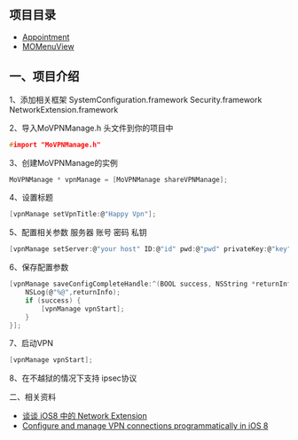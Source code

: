 
## 项目目录
* [Appointment](https://github.com/MoPellet/Appointment)
* [MOMenuView](https://github.com/MoPellet/MOMenuView)

一、项目介绍
----------
1、添加相关框架
SystemConfiguration.framework
Security.framework
NetworkExtension.framework

2、导入MoVPNManage.h 头文件到你的项目中
```c
#import "MoVPNManage.h"
```

3、创建MoVPNManage的实例
```c
MoVPNManage * vpnManage = [MoVPNManage shareVPNManage];
```

4、设置标题
```c
[vpnManage setVpnTitle:@"Happy Vpn"];
```

5、配置相关参数 服务器 账号 密码 私钥
```c
[vpnManage setServer:@"your host" ID:@"id" pwd:@"pwd" privateKey:@"key"];
```

6、保存配置参数
```c
[vpnManage saveConfigCompleteHandle:^(BOOL success, NSString *returnInfo) {
    NSLog(@"%@",returnInfo);
    if (success) {
        [vpnManage vpnStart];
    }
}];
```
7、启动VPN
```c
[vpnManage vpnStart];
```

8、在不越狱的情况下支持 ipsec协议 

二、相关资料
* [谈谈 iOS8 中的 Network Extension](http://blog.zorro.im/posts/iOS8-Network-Extension.html)
* [Configure and manage VPN connections programmatically in iOS 8](http://ramezanpour.net/post/2014/08/03/configure-and-manage-vpn-connections-programmatically-in-ios-8/)


    



